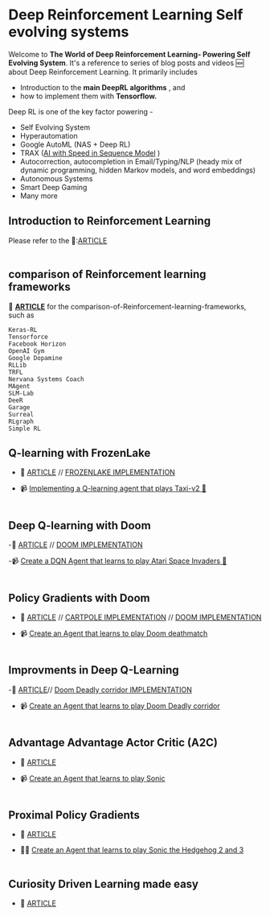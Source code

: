 # Deep Reinforcement Learning Self evolving systems


<p> Welcome to <b> The World of Deep Reinforcement Learning- Powering Self Evolving System</b>. It's a reference to series of blog posts and videos 🆕 about Deep Reinforcement Learning. It primarily includes

- Introduction to the <b>main DeepRL algorithms</b> , and 
- how to implement them with <b> Tensorflow.</b>



Deep RL is one of the key factor powering -
-  Self Evolving System
-  Hyperautomation
-  Google AutoML (NAS + Deep RL)
-  TRAX ([AI with Speed in Sequence Model](https://github.com/google/trax) )
-  Autocorrection, autocompletion in Email/Typing/NLP (heady mix of dynamic programming, hidden Markov models, and word embeddings) 
-  Autonomous Systems
-  Smart Deep Gaming
-  Many more


## Introduction to Reinforcement Learning 

Please refer to the 📜:[ARTICLE](https://medium.freecodecamp.org/an-introduction-to-reinforcement-learning-4339519de419) <br><br>

## comparison of Reinforcement learning frameworks
 
 📜 **[ARTICLE](https://winderresearch.com/a-comparison-of-reinforcement-learning-frameworks-dopamine-rllib-keras-rl-coach-trfl-tensorforce-coach-and-more/)** for the comparison-of-Reinforcement-learning-frameworks, such as 
```
Keras-RL
Tensorforce
Facebook Horizon
OpenAI Gym
Google Dopamine
RLLib
TRFL
Nervana Systems Coach
MAgent
SLM-Lab
DeeR
Garage
Surreal
RLgraph
Simple RL
```



## Q-learning with FrozenLake

- 📜 [ARTICLE](https://medium.freecodecamp.org/diving-deeper-into-reinforcement-learning-with-q-learning-c18d0db58efe) // [FROZENLAKE IMPLEMENTATION](https://github.com/DeepHiveMind/Deep_reinforcement_learning_Course/blob/master/Q%20learning/FrozenLake/Q%20Learning%20with%20FrozenLake.ipynb)<br>

- 📹 [Implementing a Q-learning agent that plays Taxi-v2 🚕](https://youtu.be/q2ZOEFAaaI0) <br><br>

## Deep Q-learning with Doom 
-📜 [ARTICLE](https://medium.freecodecamp.org/an-introduction-to-deep-q-learning-lets-play-doom-54d02d8017d8)  //  [DOOM IMPLEMENTATION](https://github.com/DeepHiveMind/Deep_reinforcement_learning_Course/blob/master/Deep%20Q%20Learning/Doom/Deep%20Q%20learning%20with%20Doom.ipynb)<br>

-📹 [Create a DQN Agent that learns to play Atari Space Invaders 👾](https://youtu.be/gCJyVX98KJ4) <br><br>

## Policy Gradients with Doom
- 📜 [ARTICLE](https://medium.freecodecamp.org/an-introduction-to-policy-gradients-with-cartpole-and-doom-495b5ef2207f) //  [CARTPOLE IMPLEMENTATION](https://github.com/DeepHiveMind/Deep_reinforcement_learning_Course/blob/master/Policy%20Gradients/Cartpole/Cartpole%20REINFORCE%20Monte%20Carlo%20Policy%20Gradients.ipynb) // [DOOM IMPLEMENTATION](https://github.com/DeepHiveMind/Deep_reinforcement_learning_Course/blob/master/Policy%20Gradients/Doom/Doom%20REINFORCE%20Monte%20Carlo%20Policy%20gradients.ipynb) <br>

- 📹 [Create an Agent that learns to play Doom deathmatch](https://www.youtube.com/watch?v=wLTQRuizVyE) <br><br>

## Improvments in Deep Q-Learning
-📜 [ARTICLE](https://medium.freecodecamp.org/improvements-in-deep-q-learning-dueling-double-dqn-prioritized-experience-replay-and-fixed-58b130cc5682)//  [Doom Deadly corridor IMPLEMENTATION](https://github.com/DeepHiveMind/Deep_reinforcement_learning_Course/blob/master/Dueling%20Double%20DQN%20with%20PER%20and%20fixed-q%20targets/Dueling%20Deep%20Q%20Learning%20with%20Doom%20(%2B%20double%20DQNs%20and%20Prioritized%20Experience%20Replay).ipynb) <br>

- 📹 [Create an Agent that learns to play Doom Deadly corridor](https://youtu.be/-Ynjw0Vl3i4) <br><br>

## Advantage Advantage Actor Critic (A2C)
- 📜 [ARTICLE](https://medium.freecodecamp.org/an-intro-to-advantage-actor-critic-methods-lets-play-sonic-the-hedgehog-86d6240171d) <br>

- 📹 [Create an Agent that learns to play Sonic](https://youtu.be/GCfUdkCL7FQ) <br><br>

## Proximal Policy Gradients <br>
- 📜 [ARTICLE](https://towardsdatascience.com/proximal-policy-optimization-ppo-with-sonic-the-hedgehog-2-and-3-c9c21dbed5e)<br>

- 👨‍💻 [Create an Agent that learns to play Sonic the Hedgehog 2 and 3 ](https://github.com/DeepHiveMind/Deep_reinforcement_learning_Course/tree/master/PPO%20with%20Sonic%20the%20Hedgehog) <br><br>

## Curiosity Driven Learning made easy 
- 📜 [ARTICLE](https://towardsdatascience.com/curiosity-driven-learning-made-easy-part-i-d3e5a2263359)
